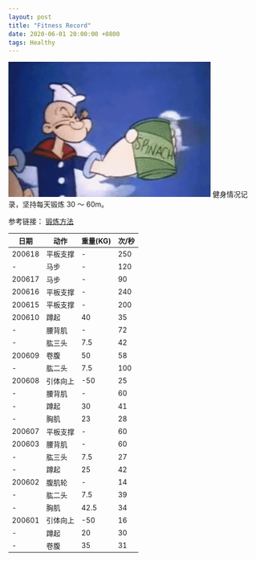 ```yaml
---
layout: post
title: "Fitness Record"
date: 2020-06-01 20:00:00 +0800
tags: Healthy
---
```


![Fitness](/assets/images/2020-06-01-Fitness_Record_1.gif)
健身情况记录，坚持每天锻炼 30 ～ 60m。

参考链接：
[锻炼方法](/2020/06/07/Lose_Weight/)

| 日期   | 动作     | 重量(KG) | 次/秒 |
| ------ | -------- | -------- | ----- |
| 200618 | 平板支撑 | -        | 250   |
| -      | 马步     | -        | 120   |
| 200617 | 马步     | -        | 90    |
| 200616 | 平板支撑 | -        | 240   |
| 200615 | 平板支撑 | -        | 200   |
| 200610 | 蹲起     | 40       | 35    |
| -      | 腰背肌   | -        | 72    |
| -      | 肱三头   | 7.5      | 42    |
| 200609 | 卷腹     | 50       | 58    |
| -      | 肱二头   | 7.5      | 100   |
| 200608 | 引体向上 | -50      | 25    |
| -      | 腰背肌   | -        | 60    |
| -      | 蹲起     | 30       | 41    |
| -      | 胸肌     | 23       | 28    |
| 200607 | 平板支撑 | -        | 60    |
| 200603 | 腰背肌   | -        | 60    |
| -      | 肱三头   | 7.5      | 27    |
| -      | 蹲起     | 25       | 42    |
| 200602 | 腹肌轮   | -        | 14    |
| -      | 肱二头   | 7.5      | 39    |
| -      | 胸肌     | 42.5     | 34    |
| 200601 | 引体向上 | -50      | 16    |
| -      | 蹲起     | 20       | 30    |
| -      | 卷腹     | 35       | 31    |
